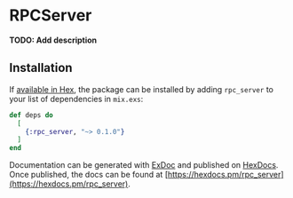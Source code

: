 # RPCServer

**TODO: Add description**

## Installation

If [available in Hex](https://hex.pm/docs/publish), the package can be installed
by adding `rpc_server` to your list of dependencies in `mix.exs`:

```elixir
def deps do
  [
    {:rpc_server, "~> 0.1.0"}
  ]
end
```

Documentation can be generated with [ExDoc](https://github.com/elixir-lang/ex_doc)
and published on [HexDocs](https://hexdocs.pm). Once published, the docs can
be found at [https://hexdocs.pm/rpc_server](https://hexdocs.pm/rpc_server).

